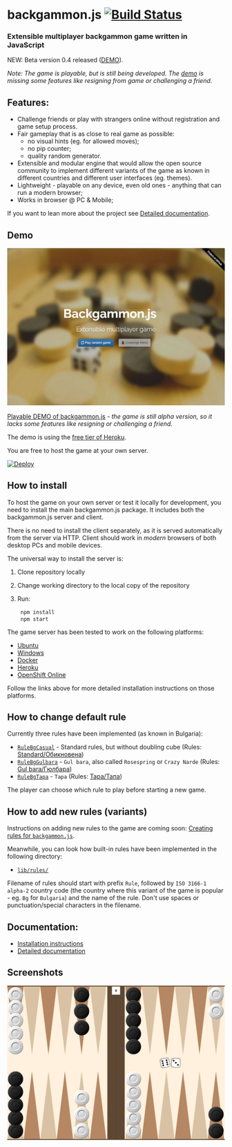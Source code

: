 # backgammon.js [![Build Status](https://travis-ci.org/quasoft/backgammonjs.svg?branch=master)](https://travis-ci.org/quasoft/backgammonjs)

### Extensible multiplayer backgammon game written in JavaScript

NEW: Beta version 0.4 released ([DEMO](https://backgammonjs.herokuapp.com/)).

*Note: The game is playable, but is still being developed. The [demo](https://backgammonjs.herokuapp.com/) is missing some features like resigning from game or challenging a friend.*

## Features:

- Challenge friends or play with strangers online without registration and game setup process.
- Fair gameplay that is as close to real game as possible:
    - no visual hints (eg. for allowed moves);
    - no pip counter;
    - quality random generator.
- Extensible and modular engine that would allow the open source community to implement different variants of the game as known in different countries and different user interfaces (eg. themes).
- Lightweight - playable on any device, even old ones - anything that can run a modern browser;
- Works in browser @ PC & Mobile;

If you want to lean more about the project see [Detailed documentation](docs/README.md).

## Demo
[![Landing page](docs/images/progress-landing-page.jpg)](https://backgammonjs.herokuapp.com/)

[Playable DEMO of backgammon.js](https://backgammonjs.herokuapp.com/) - *the game is still alpha version, so it lacks some features like resigning or challenging a friend.*

The demo is using the [free tier of Heroku](https://www.heroku.com/).

You are free to host the game at your own server.

[![Deploy](https://www.herokucdn.com/deploy/button.svg)](https://heroku.com/deploy?template=https://github.com/quasoft/backgammonjs/tree/heroku)

## How to install

To host the game on your own server or test it locally for development, you need to install the main backgammon.js package.
It includes both the backgammon.js server and client.

There is no need to install the client separately, as it is served automatically from the server via HTTP.
Client should work in *modern* browsers of both desktop PCs and mobile devices.

The universal way to install the server is:

1. Clone repository locally
2. Change working directory to the local copy of the repository
3. Run:

        npm install
        npm start

The game server has been tested to work on the following platforms:

- [Ubuntu](docs/INSTALL.md#ubuntu)
- [Windows](docs/INSTALL.md#windows)
- [Docker](docs/INSTALL.md#docker)
- [Heroku](docs/INSTALL.md#heroku)
- [OpenShift Online](docs/INSTALL.md#openshift-online)

Follow the links above for more detailed installation instructions on those platforms.

## How to change default rule

Currently three rules have been implemented (as known in Bulgaria):
 
- [`RuleBgCasual`](lib/rules/RuleBgCasual.js) - Standard rules, but without doubling cube (Rules: [Standard/Обикновена](https://en.wikipedia.org/wiki/Backgammon#Rules))
- [`RuleBgGulbara`](lib/rules/RuleBgGulbara.js) - `Gul bara`, also called `Rosespring` or `Crazy Narde` (Rules: [Gul bara/Гюлбара](https://en.wikipedia.org/wiki/Gul_bara))
- [`RuleBgTapa`](lib/rules/RuleBgTapa.js) - `Tapa` (Rules: [Tapa/Тапа](https://en.wikipedia.org/wiki/Tapa_(game)))

The player can choose which rule to play before starting a new game.

## How to add new rules (variants)

Instructions on adding new rules to the game are coming soon: [Creating rules for `backgammon.js`](docs/rules.md).

Meanwhile, you can look how built-in rules have been implemented in the following directory:

- [`lib/rules/`](lib/rules/)

Filename of rules should start with prefix `Rule`, followed by `ISO 3166-1 alpha-2` country code (the country where this variant of the game is popular  - eg. `Bg` for `Bulgaria`) and the name of the rule. Don't use spaces or punctuation/special characters in the filename.

## Documentation:

- [Installation instructions](docs/INSTALL.md)
- [Detailed documentation](docs/README.md)

## Screenshots
![Prototype](docs/images/progress-gameplay.jpg)
